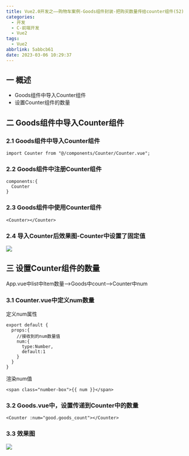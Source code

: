 ```yaml
---
title: Vue2.0开发之——购物车案例-Goods组件封装-把购买数量传给counter组件(52)
categories:
  - 开发
  - C-前端开发
  - Vue2
tags:
  - Vue2
abbrlink: 5abbcb61
date: 2023-03-06 10:29:37
---
```

## 一 概述

* Goods组件中导入Counter组件
* 设置Counter组件的数量

<!--more-->

## 二  Goods组件中导入Counter组件

### 2.1 Goods组件中导入Counter组件

```
import Counter from "@/components/Counter/Counter.vue";
```

### 2.2 Goods组件中注册Counter组件

```
components:{
  Counter
}
```

### 2.3 Goods组件中使用Counter组件

```
<Counter></Counter>
```

### 2.4 导入Counter后效果图-Counter中设置了固定值

![][1]

## 三  设置Counter组件的数量

App.vue中list中Item数量——>Goods中count——>Counter中num

### 3.1 Counter.vue中定义num数量

定义num属性

```
export default {
  props:{
    //接收到的num数量值
    num:{
      type:Number,
      default:1
    }
  }
}
```

渲染num值

```
<span class="number-box">{{ num }}</span>
```

### 3.2 Goods.vue中，设置传递到Counter中的数量

```
<Counter :num="good.goods_count"></Counter>
```

### 3.3 效果图
![][2]




[1]:https://raw.githubusercontent.com/PGzxc/CDN/master/blog-vue/vue2.0-52-cart-goods-counter-import.png
[2]:https://raw.githubusercontent.com/PGzxc/CDN/master/blog-vue/vue2.0-52-cart-goods-counter-result.png

